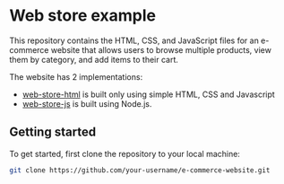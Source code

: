 # Web store example

This repository contains the HTML, CSS, and JavaScript files for an e-commerce
website that allows users to browse multiple products, view them by category,
and add items to their cart.

The website has 2 implementations:
- [web-store-html](./web-store-html) is built only using simple HTML, CSS and Javascript
- [web-store-js](./web-store-js) is built using Node.js.

## Getting started
To get started, first clone the repository to your local machine:
```bash
git clone https://github.com/your-username/e-commerce-website.git
```
